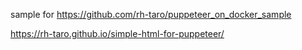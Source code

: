 sample for https://github.com/rh-taro/puppeteer_on_docker_sample

https://rh-taro.github.io/simple-html-for-puppeteer/
